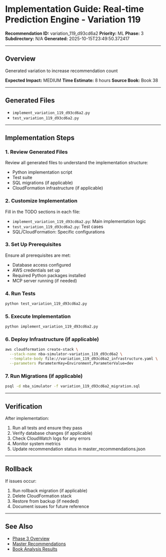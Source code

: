 # Implementation Guide: Real-time Prediction Engine - Variation 119

**Recommendation ID:** variation_119_d93cd6a2
**Priority:** ML
**Phase:** 3
**Subdirectory:** N/A
**Generated:** 2025-10-15T23:49:50.372417

---

## Overview

Generated variation to increase recommendation count

**Expected Impact:** MEDIUM
**Time Estimate:** 8 hours
**Source Book:** Book 38

---

## Generated Files

- `implement_variation_119_d93cd6a2.py`
- `test_variation_119_d93cd6a2.py`

---

## Implementation Steps

### 1. Review Generated Files

Review all generated files to understand the implementation structure:
- Python implementation script
- Test suite
- SQL migrations (if applicable)
- CloudFormation infrastructure (if applicable)

### 2. Customize Implementation

Fill in the TODO sections in each file:
- `implement_variation_119_d93cd6a2.py`: Main implementation logic
- `test_variation_119_d93cd6a2.py`: Test cases
- SQL/CloudFormation: Specific configurations

### 3. Set Up Prerequisites

Ensure all prerequisites are met:
- Database access configured
- AWS credentials set up
- Required Python packages installed
- MCP server running (if needed)

### 4. Run Tests

```bash
python test_variation_119_d93cd6a2.py
```

### 5. Execute Implementation

```bash
python implement_variation_119_d93cd6a2.py
```

### 6. Deploy Infrastructure (if applicable)

```bash
aws cloudformation create-stack \
  --stack-name nba-simulator-variation_119_d93cd6a2 \
  --template-body file://variation_119_d93cd6a2_infrastructure.yaml \
  --parameters ParameterKey=Environment,ParameterValue=dev
```

### 7. Run Migrations (if applicable)

```bash
psql -d nba_simulator -f variation_119_d93cd6a2_migration.sql
```

---

## Verification

After implementation:
1. Run all tests and ensure they pass
2. Verify database changes (if applicable)
3. Check CloudWatch logs for any errors
4. Monitor system metrics
5. Update recommendation status in master_recommendations.json

---

## Rollback

If issues occur:
1. Run rollback migration (if applicable)
2. Delete CloudFormation stack
3. Restore from backup (if needed)
4. Document issues for future reference

---

## See Also

- [Phase 3 Overview](/Users/ryanranft/nba-simulator-aws/docs/phases/phase_3/)
- [Master Recommendations](/Users/ryanranft/nba-mcp-synthesis/analysis_results/master_recommendations.json)
- [Book Analysis Results](/Users/ryanranft/nba-mcp-synthesis/analysis_results/)
